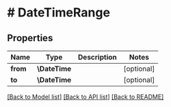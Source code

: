 # # DateTimeRange

## Properties

Name | Type | Description | Notes
------------ | ------------- | ------------- | -------------
**from** | **\DateTime** |  | [optional]
**to** | **\DateTime** |  | [optional]

[[Back to Model list]](../../README.md#models) [[Back to API list]](../../README.md#endpoints) [[Back to README]](../../README.md)

